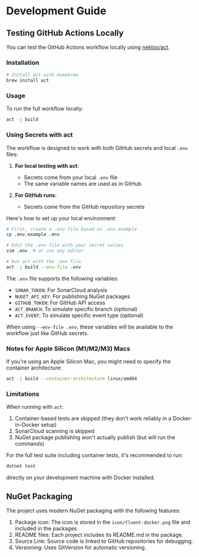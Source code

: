 # Development Guide

## Testing GitHub Actions Locally

You can test the GitHub Actions workflow locally using [nektos/act](https://github.com/nektos/act).

### Installation

```bash
# Install act with Homebrew
brew install act
```

### Usage

To run the full workflow locally:

```bash
act -j build
```

### Using Secrets with act

The workflow is designed to work with both GitHub secrets and local `.env` files:

1. **For local testing with act**:
   - Secrets come from your local `.env` file
   - The same variable names are used as in GitHub
   
2. **For GitHub runs**:
   - Secrets come from the GitHub repository secrets

Here's how to set up your local environment:

```bash
# First, create a .env file based on .env.example
cp .env.example .env

# Edit the .env file with your secret values
vim .env  # or use any editor

# Run act with the .env file
act -j build --env-file .env
```

The `.env` file supports the following variables:

- `SONAR_TOKEN`: For SonarCloud analysis
- `NUGET_API_KEY`: For publishing NuGet packages
- `GITHUB_TOKEN`: For GitHub API access
- `ACT_BRANCH`: To simulate specific branch (optional)
- `ACT_EVENT`: To simulate specific event type (optional)

When using `--env-file .env`, these variables will be available to the workflow just like GitHub secrets.

### Notes for Apple Silicon (M1/M2/M3) Macs

If you're using an Apple Silicon Mac, you might need to specify the container architecture:

```bash
act -j build --container-architecture linux/amd64
```

### Limitations

When running with `act`:

1. Container-based tests are skipped (they don't work reliably in a Docker-in-Docker setup)
2. SonarCloud scanning is skipped
3. NuGet package publishing won't actually publish (but will run the commands)

For the full test suite including container tests, it's recommended to run:

```bash
dotnet test
```

directly on your development machine with Docker installed.

## NuGet Packaging

The project uses modern NuGet packaging with the following features:

1. Package icon: The icon is stored in the `icon/fluent-docker.png` file and included in the packages.
2. README files: Each project includes its README.md in the package.
3. Source Link: Source code is linked to GitHub repositories for debugging.
4. Versioning: Uses GitVersion for automatic versioning.
